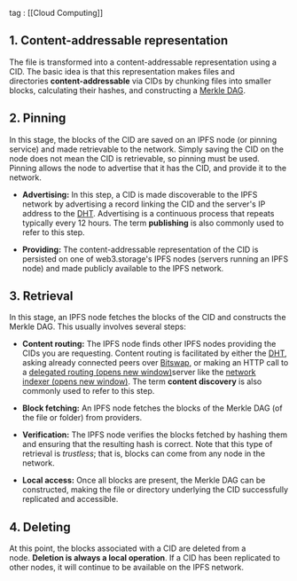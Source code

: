 tag : [[Cloud Computing]]
## 1. Content-addressable representation

The file is transformed into a content-addressable representation using a CID. The basic idea is that this representation makes files and directories **content-addressable** via CIDs by chunking files into smaller blocks, calculating their hashes, and constructing a [Merkle DAG](https://docs.ipfs.tech/concepts/merkle-dag/).

## 2. Pinning

In this stage, the blocks of the CID are saved on an IPFS node (or pinning service) and made retrievable to the network. Simply saving the CID on the node does not mean the CID is retrievable, so pinning must be used. Pinning allows the node to advertise that it has the CID, and provide it to the network.

- **Advertising:** In this step, a CID is made discoverable to the IPFS network by advertising a record linking the CID and the server's IP address to the [DHT](https://docs.ipfs.tech/concepts/dht/). Advertising is a continuous process that repeats typically every 12 hours. The term **publishing** is also commonly used to refer to this step.
    
- **Providing:** The content-addressable representation of the CID is persisted on one of web3.storage's IPFS nodes (servers running an IPFS node) and made publicly available to the IPFS network.
    

## 3. Retrieval

In this stage, an IPFS node fetches the blocks of the CID and constructs the Merkle DAG. This usually involves several steps:

- **Content routing:** The IPFS node finds other IPFS nodes providing the CIDs you are requesting. Content routing is facilitated by either the [DHT](https://docs.ipfs.tech/concepts/dht/), asking already connected peers over [Bitswap](https://docs.ipfs.tech/concepts/bitswap/), or making an HTTP call to a [delegated routing (opens new window)](https://github.com/ipfs/specs/blob/main/IPIP/0337-delegated-routing-http-api.md)server like the [network indexer (opens new window)](https://cid.contact/). The term **content discovery** is also commonly used to refer to this step.
    
- **Block fetching:** An IPFS node fetches the blocks of the Merkle DAG (of the file or folder) from providers.
    
- **Verification:** The IPFS node verifies the blocks fetched by hashing them and ensuring that the resulting hash is correct. Note that this type of retrieval is _trustless_; that is, blocks can come from any node in the network.
    
- **Local access:** Once all blocks are present, the Merkle DAG can be constructed, making the file or directory underlying the CID successfully replicated and accessible.
    

## 4. Deleting

At this point, the blocks associated with a CID are deleted from a node. **Deletion is always a local operation**. If a CID has been replicated to other nodes, it will continue to be available on the IPFS network.